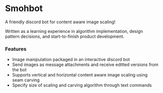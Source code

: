# Smohbot
A friendly discord bot for content aware image scaling!

Written as a learning experience in algorithm implementation, design pattern decisions, and start-to-finish product development.
### Features
- Image manipulation packaged in an interactive discord bot
- Send images as message attachments and receive editted versions from the bot
- Supports vertical and horizontal content aware image scaling using seam carving
- Specify size of scaling and carving algorithm through text commands
